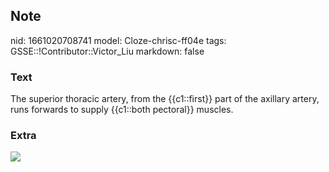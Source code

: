 ## Note
nid: 1661020708741
model: Cloze-chrisc-ff04e
tags: GSSE::!Contributor::Victor_Liu
markdown: false

### Text
The superior thoracic artery, from the {{c1::first}} part of the axillary artery, runs forwards to supply {{c1::both pectoral}} muscles.

### Extra
<img src="paste-65186748db769d865815e2245193021b20f6c8d8.jpg">
